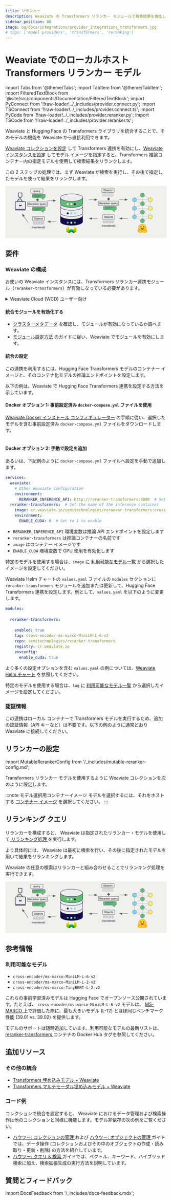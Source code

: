 ```yaml
---
title: リランカー
description: Weaviate の Transformers リランカー モジュールで検索結果を強化します。
sidebar_position: 80
image: og/docs/integrations/provider_integrations_transformers.jpg
# tags: ['model providers', 'transformers', 'reranking']
---
```


# Weaviate でのローカルホスト Transformers リランカー モデル


import Tabs from '@theme/Tabs';
import TabItem from '@theme/TabItem';
import FilteredTextBlock from '@site/src/components/Documentation/FilteredTextBlock';
import PyConnect from '!!raw-loader!../_includes/provider.connect.py';
import TSConnect from '!!raw-loader!../_includes/provider.connect.ts';
import PyCode from '!!raw-loader!../_includes/provider.reranker.py';
import TSCode from '!!raw-loader!../_includes/provider.reranker.ts';

Weaviate と Hugging Face の Transformers ライブラリを統合することで、そのモデルの機能を Weaviate から直接利用できます。

[Weaviate コレクションを設定](#configure-the-reranker) して Transformers 連携を有効にし、[Weaviate インスタンスを設定](#weaviate-configuration) してモデル イメージを指定すると、Transformers 推論コンテナー内の指定モデルを使用して検索結果をリランクします。

この 2 ステップの処理では、まず Weaviate が検索を実行し、その後で指定したモデルを使って結果をリランクします。

![Reranker integration illustration](../_includes/integration_transformers_reranker.png)

## 要件

### Weaviate の構成

お使いの Weaviate インスタンスには、Transformers リランカー連携モジュール（`reranker-transformers`）が有効になっている必要があります。

<details>
  <summary>Weaviate Cloud (WCD) ユーザー向け</summary>

この連携は Hugging Face モデルを含むコンテナーを起動する必要があるため、Weaviate Cloud (WCD) のサーバーレス インスタンスでは利用できません。

</details>

#### 統合モジュールを有効化する

- [クラスターメタデータ](/deploy/configuration/meta.md) を確認し、モジュールが有効になっているか調べます。  
- [モジュール設定方法](../../configuration/modules.md) のガイドに従い、Weaviate でモジュールを有効にします。

#### 統合の設定

この連携を利用するには、Hugging Face Transformers モデルのコンテナー イメージと、そのコンテナ化モデルの推論エンドポイントを設定します。

以下の例は、Weaviate で Hugging Face Transformers 連携を設定する方法を示しています。

<Tabs groupId="languages">
<TabItem value="docker" label="Docker">

#### Docker オプション 1: 事前設定済み `docker-compose.yml` ファイルを使用

[Weaviate Docker インストール コンフィギュレーター](/deploy/installation-guides/docker-installation.md#configurator) の手順に従い、選択したモデルを含む事前設定済み `docker-compose.yml` ファイルをダウンロードします。  
<br/>

#### Docker オプション 2: 手動で設定を追加

あるいは、下記例のように `docker-compose.yml` ファイルへ設定を手動で追加します。

```yaml
services:
  weaviate:
    # Other Weaviate configuration
    environment:
      RERANKER_INFERENCE_API: http://reranker-transformers:8080  # Set the inference API endpoint
  reranker-transformers:  # Set the name of the inference container
    image: cr.weaviate.io/semitechnologies/reranker-transformers:cross-encoder-ms-marco-MiniLM-L-6-v2
    environment:
      ENABLE_CUDA: 0  # Set to 1 to enable
```

- `RERANKER_INFERENCE_API` 環境変数は推論 API エンドポイントを設定します  
- `reranker-transformers` は推論コンテナーの名前です  
- `image` はコンテナー イメージです  
- `ENABLE_CUDA` 環境変数で GPU 使用を有効化します  

特定のモデルを使用する場合は、`image` に [利用可能なモデル一覧](#available-models) から選択したイメージを設定してください。

</TabItem>
<TabItem value="k8s" label="Kubernetes">

Weaviate Helm チャートの `values.yaml` ファイルの `modules` セクションに `reranker-transformers` モジュールを追加または更新して、Hugging Face Transformers 連携を設定します。例として、`values.yaml` を以下のように変更します。

```yaml
modules:

  reranker-transformers:

    enabled: true
    tag: cross-encoder-ms-marco-MiniLM-L-6-v2
    repo: semitechnologies/reranker-transformers
    registry: cr.weaviate.io
    envconfig:
      enable_cuda: true
```

より多くの設定オプションを含む `values.yaml` の例については、[Weaviate Helm チャート](https://github.com/weaviate/weaviate-helm/blob/master/weaviate/values.yaml) を参照してください。

特定のモデルを使用する場合は、`tag` に [利用可能なモデル一覧](#available-models) から選択したイメージを設定してください。

</TabItem>
</Tabs>

### 認証情報

この連携はローカル コンテナーで Transformers モデルを実行するため、追加の認証情報（API キーなど）は不要です。以下の例のように通常どおり Weaviate に接続してください。

<Tabs groupId="languages">

 <TabItem value="py" label="Python API v4">
    <FilteredTextBlock
      text={PyConnect}
      startMarker="# START BasicInstantiation"
      endMarker="# END BasicInstantiation"
      language="py"
    />
  </TabItem>

 <TabItem value="js" label="JS/TS API v3">
    <FilteredTextBlock
      text={TSConnect}
      startMarker="// START BasicInstantiation"
      endMarker="// END BasicInstantiation"
      language="ts"
    />
  </TabItem>

</Tabs>

## リランカーの設定

import MutableRerankerConfig from '/_includes/mutable-reranker-config.md';

<MutableRerankerConfig />

Transformers リランカー モデルを使用するように Weaviate コレクションを次のように設定します。

<Tabs groupId="languages">
  <TabItem value="py" label="Python API v4">
    <FilteredTextBlock
      text={PyCode}
      startMarker="# START RerankerTransformersBasic"
      endMarker="# END RerankerTransformersBasic"
      language="py"
    />
  </TabItem>

  <TabItem value="js" label="JS/TS API v3">
    <FilteredTextBlock
      text={TSCode}
      startMarker="// START RerankerTransformersBasic"
      endMarker="// END RerankerTransformersBasic"
      language="ts"
    />
  </TabItem>

</Tabs>

:::note モデル選択用コンテナーイメージ
モデルを選択するには、それをホストする [コンテナー イメージ](#configure-the-integration) を選択してください。
:::



## リランキング クエリ

リランカーを構成すると、 Weaviate は指定されたリランカー・モデルを使用して[ リランキング処理 ](../../search/rerank.md)を実行します。

より具体的には、 Weaviate は最初に検索を行い、その後に指定されたモデルを用いて結果をリランキングします。

Weaviate の任意の検索はリランカーと組み合わせることでリランキング処理を実行できます。

![リランカー統合のイメージ](../_includes/integration_transformers_reranker.png)

<Tabs groupId="languages">

 <TabItem value="py" label="Python API v4">
    <FilteredTextBlock
      text={PyCode}
      startMarker="# START RerankerQueryExample"
      endMarker="# END RerankerQueryExample"
      language="py"
    />
  </TabItem>

 <TabItem value="js" label="JS/TS API v3">
    <FilteredTextBlock
      text={TSCode}
      startMarker="// START RerankerQueryExample"
      endMarker="// END RerankerQueryExample"
      language="ts"
    />
  </TabItem>

</Tabs>

## 参考情報

### 利用可能なモデル

- `cross-encoder/ms-marco-MiniLM-L-6-v2`
- `cross-encoder/ms-marco-MiniLM-L-2-v2`
- `cross-encoder/ms-marco-TinyBERT-L-2-v2`

これらの事前学習済みモデルは Hugging Face でオープンソース公開されています。たとえば、 `cross-encoder/ms-marco-MiniLM-L-6-v2` モデルは、 [ MS-MARCO ](https://microsoft.github.io/msmarco/) 上で評価した際に、最も大きいモデル (L-12) とほぼ同じベンチマーク性能 (39.01 vs. 39.02) を提供します。

モデルのサポートは随時追加しています。利用可能なモデルの最新リストは、 [ reranker-transformers ](https://hub.docker.com/r/semitechnologies/reranker-transformers/tags) コンテナの Docker Hub タグを参照してください。

## 追加リソース

### その他の統合

- [Transformers 埋め込みモデル + Weaviate](./embeddings.md)
- [Transformers マルチモーダル埋め込みモデル + Weaviate](./embeddings-multimodal.md)

### コード例

コレクションで統合を設定すると、 Weaviate におけるデータ管理および検索操作は他のコレクションと同様に機能します。モデル非依存の次の例をご覧ください。

- [ ハウツー: コレクションの管理 ](../../manage-collections/index.mdx) および [ ハウツー: オブジェクトの管理 ](../../manage-objects/index.mdx) ガイドでは、データ操作 (コレクションおよびその中のオブジェクトの作成・読み取り・更新・削除) の方法を紹介しています。
- [ ハウツー: クエリ & 検索 ](../../search/index.mdx) ガイドでは、ベクトル、キーワード、ハイブリッド検索に加え、検索拡張生成の実行方法を説明しています。

## 質問とフィードバック

import DocsFeedback from '/_includes/docs-feedback.mdx';

<DocsFeedback/>

